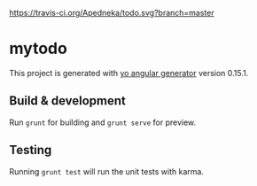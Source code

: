 https://travis-ci.org/Apedneka/todo.svg?branch=master

# mytodo

This project is generated with [yo angular generator](https://github.com/yeoman/generator-angular)
version 0.15.1.



## Build & development

Run `grunt` for building and `grunt serve` for preview.

## Testing

Running `grunt test` will run the unit tests with karma.
